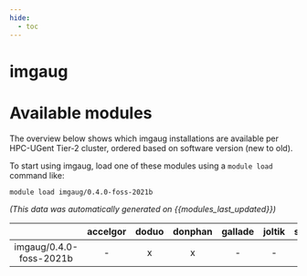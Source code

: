 ```yaml
---
hide:
  - toc
---
```


imgaug
======

# Available modules


The overview below shows which imgaug installations are available per HPC-UGent Tier-2 cluster, ordered based on software version (new to old).

To start using imgaug, load one of these modules using a `module load` command like:

```shell
module load imgaug/0.4.0-foss-2021b
```

*(This data was automatically generated on {{modules_last_updated}})*  

| |accelgor|doduo|donphan|gallade|joltik|shinx|
| :---: | :---: | :---: | :---: | :---: | :---: | :---: |
|imgaug/0.4.0-foss-2021b|-|x|x|-|-|-|
